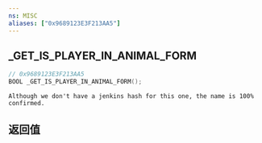 ```yaml
---
ns: MISC
aliases: ["0x9689123E3F213AA5"]
---
```

## _GET_IS_PLAYER_IN_ANIMAL_FORM

```c
// 0x9689123E3F213AA5
BOOL _GET_IS_PLAYER_IN_ANIMAL_FORM();
```

```
Although we don't have a jenkins hash for this one, the name is 100% confirmed.
```

## 返回值
